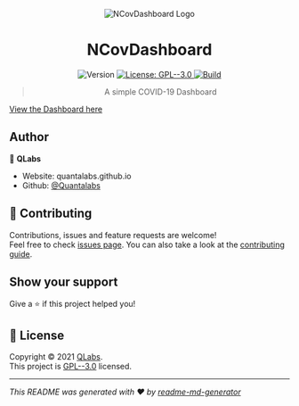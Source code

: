 <p align='center'><img src="https://i.ibb.co/rvN91xr/Screenshot-2021-03-02-153146.jpg" alt="NCovDashboard Logo" border="0"></p>
<h1 align="center">NCovDashboard </h1>
<p align='center'>
  <img alt="Version" src="https://img.shields.io/badge/version-1.0.0-blue.svg?cacheSeconds=2592000" />
  <a href="https://github.com/Quantalabs/NCOVDashboard/blob/main/LICENSE" target="_blank">
    <img alt="License: GPL--3.0" src="https://img.shields.io/badge/License-GPL--3.0-yellow.svg" />
  </a>
  <a href="https://github.com/Quantalabs/NCOVDashboard/actions/workflows/build.yml"><img src="https://github.com/Quantalabs/NCOVDashboard/actions/workflows/build.yml/badge.svg?branch=main&amp;event=push" alt="Build"></a>
</p>

<blockquote align='center'>A simple COVID-19 Dashboard</blockquote>

[View the Dashboard here](https://quantalabs.github.io/NCOVDashboard)

## Author

👤 **QLabs**

* Website: quantalabs.github.io
* Github: [@Quantalabs](https://github.com/Quantalabs)

## 🤝 Contributing

Contributions, issues and feature requests are welcome!<br />Feel free to check [issues page](https://github.com/Quantalabs/NCOVDashboard/issues). You can also take a look at the [contributing guide](https://github.com/Quantalabs/NCOVDashboard/blob/main/CONTRIBUTING.md).

## Show your support

Give a ⭐️ if this project helped you!

## 📝 License

Copyright © 2021 [QLabs](https://github.com/Quantalabs).<br />
This project is [GPL--3.0](https://github.com/Quantalabs/NCOVDashboard/blob/main/LICENSE) licensed.

***
_This README was generated with ❤️ by [readme-md-generator](https://github.com/kefranabg/readme-md-generator)_
